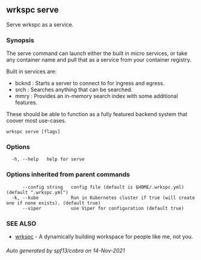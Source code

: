 ## wrkspc serve

Serve wrkspc as a service.

### Synopsis


The serve command can launch either the built in micro services, or take any container name and
pull that as a service from your container registry.

Built in services are:

- bcknd : Starts a server to connect to for ingress and egress.
- srch  : Searches anything that can be searched.
- mmry  : Provides an in-memory search index with some additional features.

These should be able to function as a fully featured backend system that coover most use-cases.


```
wrkspc serve [flags]
```

### Options

```
  -h, --help   help for serve
```

### Options inherited from parent commands

```
      --config string   config file (default is $HOME/.wrkspc.yml) (default ".wrkspc.yml")
  -k, --kube            Run in Kubernetes cluster if true (will create one if none exists). (default true)
      --viper           use Viper for configuration (default true)
```

### SEE ALSO

* [wrkspc](wrkspc.md)	 - A dynamically building workspace for people like me, not you.

###### Auto generated by spf13/cobra on 14-Nov-2021
